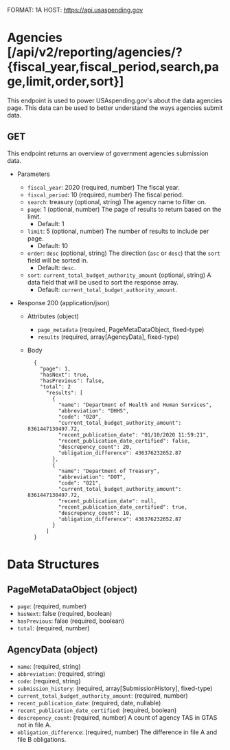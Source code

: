 FORMAT: 1A
HOST: https://api.usaspending.gov

# Agencies [/api/v2/reporting/agencies/?{fiscal_year,fiscal_period,search,page,limit,order,sort}]

This endpoint is used to power USAspending.gov's about the data agencies page. This data can be used to better understand the ways agencies submit data.

## GET

This endpoint returns an overview of government agencies submission data.

+ Parameters

    + `fiscal_year`: 2020 (required, number)
        The fiscal year.
    + `fiscal_period`: 10 (required, number)
        The fiscal period.
    + `search`: treasury (optional, string)
        The agency name to filter on.
    + `page`: 1 (optional, number)
        The page of results to return based on the limit.
        + Default: 1
    + `limit`: 5 (optional, number)
        The number of results to include per page.
        + Default: 10
    + `order`: `desc` (optional, string)
        The direction (`asc` or `desc`) that the `sort` field will be sorted in.
        + Default: `desc`.
    + `sort`: `current_total_budget_authority_amount` (optional, string)
        A data field that will be used to sort the response array.
        + Default: `current_total_budget_authority_amount`.

+ Response 200 (application/json)

    + Attributes (object)
        + `page_metadata` (required, PageMetaDataObject, fixed-type)
        + `results` (required, array[AgencyData], fixed-type)
    + Body

            {
              "page": 1,
              "hasNext": true,
              "hasPrevious": false,
              "total": 2
                "results": [
                  {
                    "name": "Department of Health and Human Services",
                    "abbreviation": "DHHS",
                    "code": "020",
                    "current_total_budget_authority_amount": 8361447130497.72,
                    "recent_publication_date": "01/10/2020 11:59:21",
                    "recent_publication_date_certified": false,
                    "descrepency_count": 20,
                    "obligation_difference": 436376232652.87
                  },
                  {
                    "name": "Department of Treasury",
                    "abbreviation": "DOT",
                    "code": "021",
                    "current_total_budget_authority_amount": 8361447130497.72,
                    "recent_publication_date": null,
                    "recent_publication_date_certified": true,
                    "descrepency_count": 10,
                    "obligation_difference": 436376232652.87
                  }
                ]
            }

# Data Structures

## PageMetaDataObject (object)
+ `page`: (required, number)
+ `hasNext`: false (required, boolean)
+ `hasPrevious`: false (required, boolean)
+ `total`: (required, number)

## AgencyData (object)
+ `name`: (required, string)
+ `abbreviation`: (required, string)
+ `code`: (required, string)
+ `submission_history`: (required, array[SubmissionHistory], fixed-type)
+ `current_total_budget_authority_amount`: (required, number)
+ `recent_publication_date`: (required, date, nullable)
+ `recent_publication_date_certified`: (required, boolean)
+ `descrepency_count`: (required, number)
    A count of agency TAS in GTAS not in file A.
+ `obligation_difference`: (required, number)
    The difference in file A and file B obligations.
